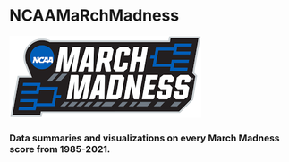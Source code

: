 # NCAAMaRchMadness

![](marchmadness.png)

### Data summaries and visualizations on every March Madness score from 1985-2021.
